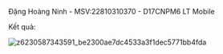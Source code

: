 Đặng Hoàng Ninh - MSV:22810310370 - D17CNPM6 LT Mobile







Kết quả:












![z6230587343591_be2300ae7dc4533a3f1dec5771bb4fda](https://github.com/user-attachments/assets/8e76fb4e-e2a1-4517-9fdd-badd0093d34d)

